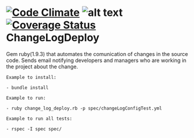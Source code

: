 [![Code Climate](https://codeclimate.com/github/suga/changeLogDeploy/badges/gpa.svg)](https://codeclimate.com/github/suga/changeLogDeploy)
![alt text](https://travis-ci.org/suga/changeLogDeploy.svg?branch=master "Build by Travis")
[![Coverage Status](https://coveralls.io/repos/suga/changeLogDeploy/badge.png)](https://coveralls.io/r/suga/changeLogDeploy)
<br>
ChangeLogDeploy
==========

Gem ruby(1.9.3) that automates the comunication of changes in the source code. 
Sends email notifying developers and managers who are working in the project about the change.

	Example to install:

	- bundle install

    Example to run:	

    - ruby change_log_deploy.rb -p spec/changeLogConfigTest.yml

    Example to run all tests:
    	
    - rspec -I spec spec/
